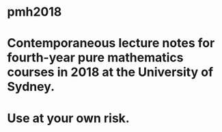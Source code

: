 # pmh2018
# Contemporaneous lecture notes for fourth-year pure mathematics courses in 2018 at the University of Sydney.
# Use at your own risk.
